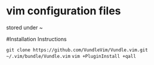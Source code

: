 # vim configuration files

stored under ~

#Installation Instructions

   `git clone https://github.com/VundleVim/Vundle.vim.git ~/.vim/bundle/Vundle.vim`
   `vim +PluginInstall +qall`
